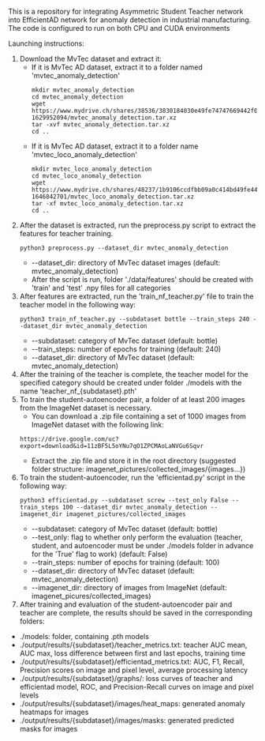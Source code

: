 This is a repository for integrating Asymmetric Student Teacher network into EfficientAD network for anomaly detection in industrial manufacturing.
The code is configured to run on both CPU and CUDA environments

Launching instructions:
1. Download the MvTec dataset and extract it:
   - If it is MvTec AD dataset, extract it to a folder named 'mvtec_anomaly_detection'
     ```
     mkdir mvtec_anomaly_detection
     cd mvtec_anomaly_detection
     wget https://www.mydrive.ch/shares/38536/3830184030e49fe74747669442f0f282/download/420938113-1629952094/mvtec_anomaly_detection.tar.xz
     tar -xvf mvtec_anomaly_detection.tar.xz
     cd ..
     ```
   - If it is MvTec AD dataset, extract it to a folder name 'mvtec_loco_anomaly_detection'
     ```
     mkdir mvtec_loco_anomaly_detection
     cd mvtec_loco_anomaly_detection
     wget https://www.mydrive.ch/shares/48237/1b9106ccdfbb09a0c414bd49fe44a14a/download/430647091-1646842701/mvtec_loco_anomaly_detection.tar.xz
     tar -xf mvtec_loco_anomaly_detection.tar.xz
     cd ..
     ```
2. After the dataset is extracted, run the preprocess.py script to extract the features for teacher training.
   ```
   python3 preprocess.py --dataset_dir mvtec_anomaly_detection
   ```
      - --dataset_dir: directory of MvTec dataset images (default: mvtec_anomaly_detection)
   - After the script is run, folder './data/features' should be created with 'train' and 'test' .npy files for all categories
3. After features are extracted, run the 'train_nf_teacher.py' file to train the teacher model in the following way:
   ```
   python3 train_nf_teacher.py --subdataset bottle --train_steps 240 --dataset_dir mvtec_anomaly_detection
   ```
     - --subdataset: category of MvTec dataset (default: bottle)
     - --train_steps: number of epochs for training (default: 240)
     - --dataset_dir: directory of MvTec dataset (default: mvtec_anomaly_detection)
4. After the training of the teacher is complete, the teacher model for the specified category should be created under folder ./models with the name 'teacher_nf_{subdataset}.pth'
5. To train the student-autoencoder pair, a folder of at least 200 images from the ImageNet dataset is necessary.
   - You can download a .zip file containing a set of 1000 images from ImageNet dataset with the following link:
   ```
   https://drive.google.com/uc?export=download&id=11zBF5L5oYNu7qO1ZPCMAoLaNVGu6Sqvr
   ```
   - Extract the .zip file and store it in the root directory (suggested folder structure: imagenet_pictures/collected_images/{images...})
6. To train the student-autoencoder, run the 'efficientad.py' script in the following way:
   ```
   python3 efficientad.py --subdataset screw --test_only False --train_steps 100 --dataset_dir mvtec_anomaly_detection --imagenet_dir imagenet_pictures/collected_images
   ```
     - --subdataset: category of MvTec dataset (default: bottle)
     - --test_only: flag to whether only perform the evaluation (teacher, student, and autoencoder must be under ./models folder in advance for the 'True' flag to work) (default: False)
     - --train_steps: number of epochs for training (default: 100)
     - --dataset_dir: directory of MvTec dataset (default: mvtec_anomaly_detection)
     - --imagenet_dir: directory of images from ImageNet (default: imagenet_picures/collected_images)
7. After training and evaluation of the student-autoencoder pair and teacher are complete, the results should be saved in the corresponding folders:
  - ./models: folder, containing .pth models
  - ./output/results/{subdataset}/teacher_metrics.txt: teacher AUC mean, AUC max, loss difference between first and last epochs, training time
  - ./output/results/{subdataset}/efficientad_metrics.txt: AUC, F1, Recall, Precision scores on image and pixel level, average processing latency
  - ./output/results/{subdataset}/graphs/: loss curves of teacher and efficientad model, ROC, and Precision-Recall curves on image and pixel levels
  - ./output/results/{subdataset}/images/heat_maps: generated anomaly heatmaps for images
  - ./output/results/{subdataset}/images/masks: generated predicted masks for images
